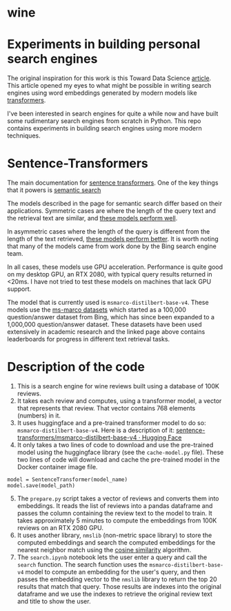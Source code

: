 # wine

# Experiments in building personal search engines

The original inspiration for this work is this Toward Data Science
[article](https://towardsdatascience.com/the-auto-sommelier-how-to-implement-huggingface-transformers-and-build-a-search-engine-9e0f401b1bda).
This article opened my eyes to what might be possible in writing search
engines using word embeddings generated by modern models like
[transformers](https://en.wikipedia.org/wiki/Transformer_(machine_learning_model)).

I've been interested in search engines for quite a while now and have built
some rudimentary search engines from scratch in Python. This repo contains
experiments in building search engines using more modern techniques.

# Sentence-Transformers

The main documentation for [sentence transformers](https://www.sbert.net/).
One of the key things that it powers is [semantic search](https://www.sbert.net/examples/applications/semantic-search/README.html)

The models described in the page for semantic search differ based on their
applications. Symmetric cases are where the length of the query text and the
retrieval text are similar, and [these models perform
well](https://www.sbert.net/docs/pretrained_models.html#sentence-embedding-models).

In asymmetric cases where the length of the query is different from the length
of the text retrieved, [these models perform
better](https://www.sbert.net/docs/pretrained_models.html#sentence-embedding-models).
It is worth noting that many of the models came from work done by the Bing
search engine team.

In all cases, these models use GPU acceleration. Performance is quite good on
my desktop GPU, an RTX 2080, with typical query results returned in <20ms. I
have not tried to test these models on machines that lack GPU support.

The model that is currently used is `msmarco-distilbert-base-v4`. These models
use the [ms-marco datasets](https://microsoft.github.io/msmarco/) which 
started as a 100,000 question/answer dataset from Bing, which has since been
expanded to a 1,000,000 question/answer dataset. These datasets have been
used extensively in academic research and the linked page above contains 
leaderboards for progress in different text retrieval tasks.

# Description of the code

1. This is a search engine for wine reviews built using a database of 100K
   reviews.
2. It takes each review and computes, using a transformer model, a vector that
   represents that review. That vector contains 768 elements (numbers) in it.
3. It uses huggingface and a pre-trained transformer model to do so:
   `msmarco-distilbert-base-v4`. Here is a description of it:
   [sentence-transformers/msmarco-distilbert-base-v4 · Hugging
   Face](https://huggingface.co/sentence-transformers/msmarco-distilbert-base-v4)
4. It only takes a two lines of code to download and use the pre-trained model
   using the huggingface library (see the `cache-model.py` file). These two
   lines of code will download and cache the pre-trained model in the Docker
   container image file.

```
model = SentenceTransformer(model_name)
model.save(model_path)
```

5. The `prepare.py` script takes a vector of reviews and converts them into
   embeddings. It reads the list of reviews into a pandas dataframe and passes
   the column containing the review text to the model to train. It takes 
   approximately 5 minutes to compute the embeddings from 100K reviews on an
   RTX 2080 GPU.
6. It uses another library, `nmslib` (non-metric space library) to store the
   computed embeddings and search the computed embeddings for the nearest
   neighbor match using the [cosine
   similarity](https://en.wikipedia.org/wiki/Cosine_similarity) algorithm.
7. The `search.ipynb` notebook lets the user enter a query and call the
   `search` function. The search function uses the
   `msmarco-distilbert-base-v4` model to compute an embedding for the user's
   query, and then passes the embedding vector to the `nmslib` library to
   return the top 20 results that match that query. Those results are indexes
   into the original dataframe and we use the indexes to retrieve the original
   review text and title to show the user.